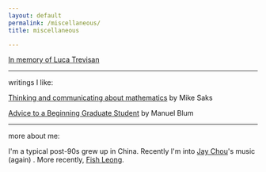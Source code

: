 ```yaml
---
layout: default  
permalink: /miscellaneous/  
title: miscellaneous  

---
```


[In memory of Luca Trevisan](https://andrejb.net/lucaworkshop.html) 

---

writings I like:

 [Thinking and communicating about mathematics](https://sites.math.rutgers.edu/~saks/300S/Part1.pdf) by Mike Saks  

 [Advice to a Beginning Graduate Student](https://www.cs.cmu.edu/~mblum/research/pdf/grad.html) by Manuel Blum

---  

more about me:

I'm a typical post-90s grew up in China. Recently I'm into [Jay Chou](https://www.youtube.com/watch?v=YJfHuATJYsQ)'s music (again) . More recently, [Fish Leong](https://www.youtube.com/watch?v=7FiQV1-z06Q).